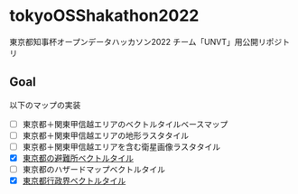 # tokyoOSShakathon2022
東京都知事杯オープンデータハッカソン2022 チーム「UNVT」用公開リポジトリ

## Goal
以下のマップの実装
- [ ] 東京都＋関東甲信越エリアのベクトルタイルベースマップ
- [ ] 東京都＋関東甲信越エリアの地形ラスタタイル
- [ ] 東京都＋関東甲信越エリアを含む衛星画像ラスタタイル
- [x] [東京都の避難所ベクトルタイル](https://github.com/furuhashilab/UNVT_for_Tokyo-to)
- [ ] 東京都のハザードマップベクトルタイル
- [x] [東京都行政界ベクトルタイル](https://github.com/furuhashilab/tokyoOSShakathon2022/tree/main/data/administrative_division/zxy)
